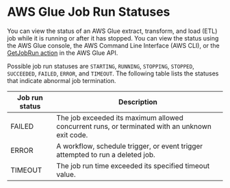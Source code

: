 # AWS Glue Job Run Statuses<a name="job-run-statuses"></a>

You can view the status of an AWS Glue extract, transform, and load \(ETL\) job while it is running or after it has stopped\. You can view the status using the AWS Glue console, the AWS Command Line Interface \(AWS CLI\), or the [GetJobRun action](https://docs.aws.amazon.com/glue/latest/dg/aws-glue-api-jobs-runs.html#aws-glue-api-jobs-runs-GetJobRun) in the AWS Glue API\.

Possible job run statuses are `STARTING`, `RUNNING`, `STOPPING`, `STOPPED`, `SUCCEEDED`, `FAILED`, `ERROR`, and `TIMEOUT`\. The following table lists the statuses that indicate abnormal job termination\.


| Job run status | Description | 
| --- | --- | 
| FAILED | The job exceeded its maximum allowed concurrent runs, or terminated with an unknown exit code\. | 
| ERROR | A workflow, schedule trigger, or event trigger attempted to run a deleted job\.  | 
| TIMEOUT | The job run time exceeded its specified timeout value\. | 